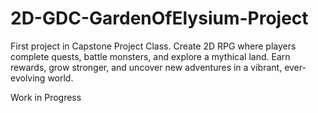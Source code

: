 # 2D-GDC-GardenOfElysium-Project
 First project in Capstone Project Class. Create 2D RPG where players complete quests, battle monsters, and explore a mythical land. Earn rewards, grow stronger, and uncover new adventures in a vibrant, ever-evolving world.

 Work in Progress
